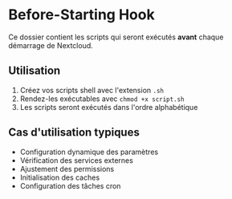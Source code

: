 # Before-Starting Hook

Ce dossier contient les scripts qui seront exécutés **avant** chaque démarrage de Nextcloud.

## Utilisation

1. Créez vos scripts shell avec l'extension `.sh`
2. Rendez-les exécutables avec `chmod +x script.sh`
3. Les scripts seront exécutés dans l'ordre alphabétique

## Cas d'utilisation typiques

- Configuration dynamique des paramètres
- Vérification des services externes
- Ajustement des permissions
- Initialisation des caches
- Configuration des tâches cron
